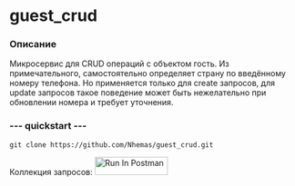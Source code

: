 # guest_crud

### Описание

Микросервис для CRUD операций с объектом гость.
Из примечательного, самостоятельно определяет страну по введённому номеру телефона. Но применяется только для create запросов, для update запросов такое поведение может быть нежелательно при обновлении номера и требует уточнения.  

### --- quickstart ---

    git clone https://github.com/Nhemas/guest_crud.git

Коллекция запросов: 
[<img src="https://run.pstmn.io/button.svg" alt="Run In Postman" style="width: 128px; height: 32px;">](https://app.getpostman.com/run-collection/20998342-dc3a21f9-f051-4622-80f9-28919f9e1f75?action=collection%2Ffork&source=rip_markdown&collection-url=entityId%3D20998342-dc3a21f9-f051-4622-80f9-28919f9e1f75%26entityType%3Dcollection%26workspaceId%3D773b5df2-ca4a-4fdf-adbe-859f60c27a0b)

